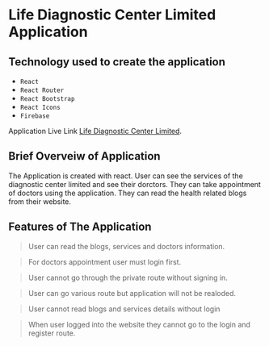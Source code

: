 # Life Diagnostic Center Limited Application

## Technology used to create the application
- `React`
- `React Router`
- `React Bootstrap`
- `React Icons`
- `Firebase`
  
Application Live Link [Life Diagnostic Center Limited](https://github.com/facebook/create-react-app).

## Brief Overveiw of Application
The Application is created with react. User can see the services of the diagnostic center limited and see their dorctors. They can take appointment of doctors using the application. They can read the health related blogs from their website.

## Features of The Application
> User can read the blogs, services and doctors information.

> For doctors appointment user must login first.

> User cannot go through the private route without signing in.

> User can go various route but application will not be realoded.

> User cannot read blogs and services details without login

> When user logged into the website they cannot go to the login and register route.
